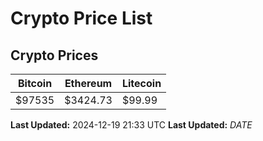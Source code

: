 # Crypto Price List

## Crypto Prices
| Bitcoin | Ethereum | Litecoin |
| ------- | -------- | -------- |
| $97535 | $3424.73 | $99.99 |
**Last Updated:** 2024-12-19 21:33 UTC
**Last Updated:** $DATE$

